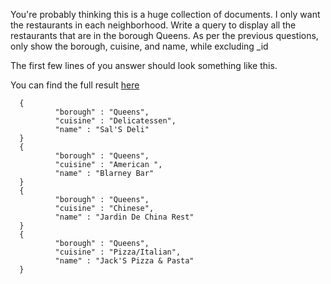 You're probably thinking this is a huge collection of documents.
I only want the restaurants in each neighborhood. Write a query to display
all the restaurants that are in the borough Queens. As per the previous 
questions, only show the borough, cuisine, and name, while excluding _id

The first few lines of you answer should look something like this.
  
You can find the full result [here](https://gist.github.com/lmdisch/3937dc305fe0824e78f07f0e8698bedf)


  ```
    {       
            "borough" : "Queens", 
            "cuisine" : "Delicatessen", 
            "name" : "Sal'S Deli" 
    }
    {   
            "borough" : "Queens", 
            "cuisine" : "American ", 
            "name" : "Blarney Bar" 
    }
    {
            "borough" : "Queens",
            "cuisine" : "Chinese",
            "name" : "Jardin De China Rest"
    }
    {
            "borough" : "Queens",
            "cuisine" : "Pizza/Italian",
            "name" : "Jack'S Pizza & Pasta"
    }
  ```
